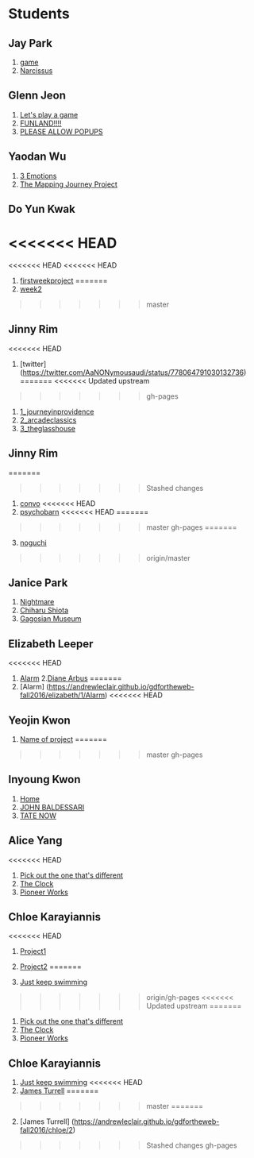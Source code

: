 # Students

## Jay Park

1. [game](https://andrewleclair.github.io/gdfortheweb-fall2016/jay/1/link.html)
2. [Narcissus](https://andrewleclair.github.io/gdfortheweb-fall2016/jay/2/invite.html)

## Glenn Jeon

1. [Let's play a game](https://andrewleclair.github.io/gdfortheweb-fall2016/glenn/1)
2. [FUNLAND!!!!](https://andrewleclair.github.io/gdfortheweb-fall2016/glenn/2)
3. [PLEASE ALLOW POPUPS](https://andrewleclair.github.io/gdfortheweb-fall2016/glenn/3/)

## Yaodan Wu

1. [3 Emotions](https://andrewleclair.github.io/gdfortheweb-fall2016/yaodan/1/homepage.html)
2. [The Mapping Journey Project](https://andrewleclair.github.io/gdfortheweb-fall2016/yaodan/2/hw2)

## Do Yun Kwak

<<<<<<< HEAD
=======
<<<<<<< HEAD
<<<<<<< HEAD
1. [firstweekproject](https://www.google.com/maps/@41.824658,-71.411502,17z)
=======
1. [week2](file:///Users/DoYunKwak/gdfortheweb-fall2016/doyun/1/index.html)
>>>>>>> master

## Jinny Rim

<<<<<<< HEAD
1. [twitter] (https://twitter.com/AaNONymousaudi/status/778064791030132736)
=======
<<<<<<< Updated upstream

>>>>>>> gh-pages
1. [1_journeyinprovidence](https://andrewleclair.github.io/gdfortheweb-fall2016/doyun/1/)
2. [2_arcadeclassics](https://andrewleclair.github.io/gdfortheweb-fall2016/doyun/2/)
3. [3_theglasshouse](https://andrewleclair.github.io/gdfortheweb-fall2016/doyun/3/)

## Jinny Rim

=======
>>>>>>> Stashed changes
1. [convo](https://andrewleclair.github.io/gdfortheweb-fall2016/jinny/1/title)
<<<<<<< HEAD
2. [psychobarn](https://andrewleclair.github.io/gdfortheweb-fall2016/jinny/2/index)
<<<<<<< HEAD
=======

>>>>>>> master
>>>>>>> gh-pages
=======
3. [noguchi](https://andrewleclair.github.io/gdfortheweb-fall2016/jinny/3/index)
>>>>>>> origin/master

## Janice Park

1. [Nightmare](https://andrewleclair.github.io/gdfortheweb-fall2016/janice/1/)
2. [Chiharu Shiota](https://andrewleclair.github.io/gdfortheweb-fall2016/janice/2/)
3. [Gagosian Museum](https://andrewleclair.github.io/gdfortheweb-fall2016/janice/3/)

## Elizabeth Leeper

<<<<<<< HEAD
1. [Alarm](https://andrewleclair.github.io/gdfortheweb-fall2016/elizabeth/1/Alarm)
2.[Diane Arbus](https://andrewleclair.github.io/gdfortheweb-fall2016/elizabeth/2/)
=======
1. [Alarm] (https://andrewleclair.github.io/gdfortheweb-fall2016/elizabeth/1/Alarm)
<<<<<<< HEAD

## Yeojin Kwon

1. [Name of project](#URL)
=======
>>>>>>> master
>>>>>>> gh-pages

## Inyoung Kwon

1. [Home](https://andrewleclair.github.io/gdfortheweb-fall2016/inyoung/1/)
2. [JOHN BALDESSARI](https://andrewleclair.github.io/gdfortheweb-fall2016/inyoung/2/)
3. [TATE NOW](https://andrewleclair.github.io/gdfortheweb-fall2016/inyoung/3/)

## Alice Yang

<<<<<<< HEAD
1. [Pick out the one that's different](#https://andrewleclair.github.io/gdfortheweb-fall2016/alice/1/)
2. [The Clock](#https://andrewleclair.github.io/gdfortheweb-fall2016/alice/2/)
3. [Pioneer Works](#https://andrewleclair.github.io/gdfortheweb-fall2016/alice/3/now_upcoming.html)

## Chloe Karayiannis

<<<<<<< HEAD
1. [Project1](file:///Volumes/4016012332/RISD%202016-17/FALL%202016/DESIGN%20WEB/gdfortheweb-fall2016/chloe/1/JustKeepClicking/Project1.html)

2. [Project2](
file:///Volumes/4016012332/RISD%202016-17/FALL%202016/DESIGN%20WEB/gdfortheweb-fall2016/chloe/2/index.html)
=======
1. [Just keep swimming](https://andrewleclair.github.io/gdfortheweb-fall2016/chloe/1)
>>>>>>> origin/gh-pages
<<<<<<< Updated upstream
=======
1. [Pick out the one that's different](https://andrewleclair.github.io/gdfortheweb-fall2016/alice/1/index.html)
2. [The Clock](https://andrewleclair.github.io/gdfortheweb-fall2016/alice/2/)
3. [Pioneer Works](https://andrewleclair.github.io/gdfortheweb-fall2016/alice/3/now_upcoming.html)


## Chloe Karayiannis

1. [Just keep swimming](https://andrewleclair.github.io/gdfortheweb-fall2016/chloe/1)
<<<<<<< HEAD
2. [James Turrell](https://andrewleclair.github.io/gdfortheweb-fall2016/chloe/2)
=======
>>>>>>> master
=======

2. [James Turrell] (https://andrewleclair.github.io/gdfortheweb-fall2016/chloe/2)
>>>>>>> Stashed changes
>>>>>>> gh-pages

